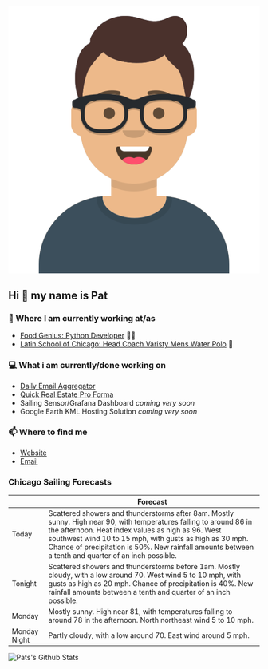 [![Social banner for p-j-falconer](https://raw.githubusercontent.com/P-J-FALCONER/P-J-FALCONER/master/assets/avataaars.svg)](https://patfalconer.com/)
## Hi :wave: my name is Pat

### 💼 Where I am currently working at/as
- [Food Genius: Python Developer](https://getfoodgenius.com/) 🍔🐍
- [Latin School of Chicago: Head Coach Varisty Mens Water Polo](https://www.latinschool.org/) 🤽


### 💻 What i am currently/done working on
 - [Daily Email Aggregator](https://github.com/P-J-FALCONER/dott_daily_mail)
 - [Quick Real Estate Pro Forma](https://github.com/P-J-FALCONER/henry)
 - Sailing Sensor/Grafana Dashboard *coming very soon*
 - Google Earth KML Hosting Solution *coming very soon*

### 📫 Where to find me
 - [Website](https://patfalconer.com/)
 - [Email](mailto:patrick.j.falconer@gmail.com)


### Chicago Sailing Forecasts
|   | Forecast  |
|---|---|
| Today | Scattered showers and thunderstorms after 8am. Mostly sunny. High near 90, with temperatures falling to around 86 in the afternoon. Heat index values as high as 96. West southwest wind 10 to 15 mph, with gusts as high as 30 mph. Chance of precipitation is 50%. New rainfall amounts between a tenth and quarter of an inch possible. |
| Tonight | Scattered showers and thunderstorms before 1am. Mostly cloudy, with a low around 70. West wind 5 to 10 mph, with gusts as high as 20 mph. Chance of precipitation is 40%. New rainfall amounts between a tenth and quarter of an inch possible. |
| Monday | Mostly sunny. High near 81, with temperatures falling to around 78 in the afternoon. North northeast wind 5 to 10 mph. |
| Monday Night | Partly cloudy, with a low around 70. East wind around 5 mph. |

![Pats's Github Stats](https://github-readme-stats.vercel.app/api?username=p-j-falconer&show_icons=true&theme=radical)
